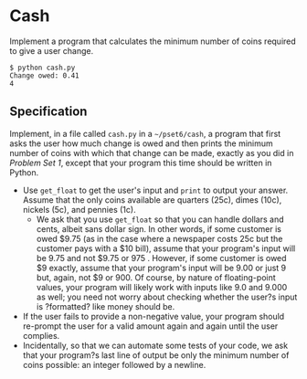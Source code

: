 # Cash
Implement a program that calculates the minimum number of coins required to give a user change.
```
$ python cash.py
Change owed: 0.41
4
```


## Specification
Implement, in a file called ```cash.py``` in a ```~/pset6/cash```, a program that first asks the user how much change is owed and then prints the minimum number of coins with which that change can be made, exactly as you did in *Problem Set 1*, except that your program this time should be written in Python.

- Use ```get_float``` to get the user's input and ```print``` to output your answer. Assume that the only coins available are quarters (25c), dimes (10c), nickels (5c), and pennies (1c).
    - We ask that you use ```get_float``` so that you can handle dollars and cents, albeit sans dollar sign. In other words, if some customer is owed $9.75 (as in the case where a newspaper costs 25c but the customer pays with a $10 bill), assume that your program's input will be 9.75 and not $9.75 or 975 . However, if some customer is owed $9 exactly, assume that your program's input will be 9.00 or just 9 but, again, not $9 or 900. Of course, by nature of floating-point values, your program will likely work with inputs like 9.0 and 9.000 as well; you need not worry about checking whether the user?s input is ?formatted? like money should be.
- If the user fails to provide a non-negative value, your program should re-prompt the user for a valid amount again and again until the user complies.
- Incidentally, so that we can automate some tests of your code, we ask that your program?s last line of output be only the minimum number of coins possible: an integer followed by a newline.